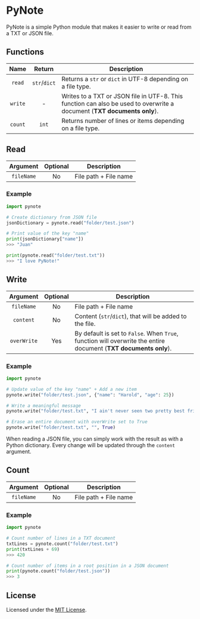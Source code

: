 # PyNote

PyNote is a simple Python module that makes it easier to write or read from a TXT or JSON file.

## Functions

|  Name   |    Return    | Description                                                                                                             |
| :-----: | :----------: | ----------------------------------------------------------------------------------------------------------------------- |
| `read`  | `str`/`dict` | Returns a `str` or `dict` in UTF-8 depending on a file type.                                                            |
| `write` |      -       | Writes to a TXT or JSON file in UTF-8. This function can also be used to overwrite a document (**TXT documents only**). |
| `count` |    `int`     | Returns number of lines or items depending on a file type.                                                              |

## Read

|  Argument  | Optional | Description           |
| :--------: | :------: | --------------------- |
| `fileName` |    No    | File path + File name |

### Example

```python
import pynote

# Create dictionary from JSON file
jsonDictionary = pynote.read("folder/test.json")

# Print value of the key "name"
print(jsonDictionary["name"])
>>> "Juan"

print(pynote.read("folder/test.txt"))
>>> "I love PyNote!"
```

## Write

|  Argument   | Optional | Description                                                                                                      |
| :---------: | :------: | ---------------------------------------------------------------------------------------------------------------- |
| `fileName`  |    No    | File path + File name                                                                                            |
|  `content`  |    No    | Content (`str`/`dict`), that will be added to the file.                                                          |
| `overWrite` |   Yes    | By default is set to `False`. When `True`, function will overwrite the entire document (**TXT documents only**). |

### Example

```python
import pynote

# Update value of the key "name" + Add a new item
pynote.write("folder/test.json", {"name": "Harold", "age": 25})

# Write a meaningful message
pynote.write("folder/test.txt", "I ain't never seen two pretty best friends.")

# Erase an entire document with overWrite set to True
pynote.write("folder/test.txt", "", True)
```

When reading a JSON file, you can simply work with the result as with a Python dictionary. Every change will be updated through the `content` argument.

## Count

|  Argument  | Optional | Description           |
| :--------: | :------: | --------------------- |
| `fileName` |    No    | File path + File name |

### Example

```python
import pynote

# Count number of lines in a TXT document
txtLines = pynote.count("folder/test.txt")
print(txtLines + 69)
>>> 420

# Count number of items in a root position in a JSON document
print(pynote.count("folder/test.json"))
>>> 3
```

## License

Licensed under the [MIT License](LICENSE).
